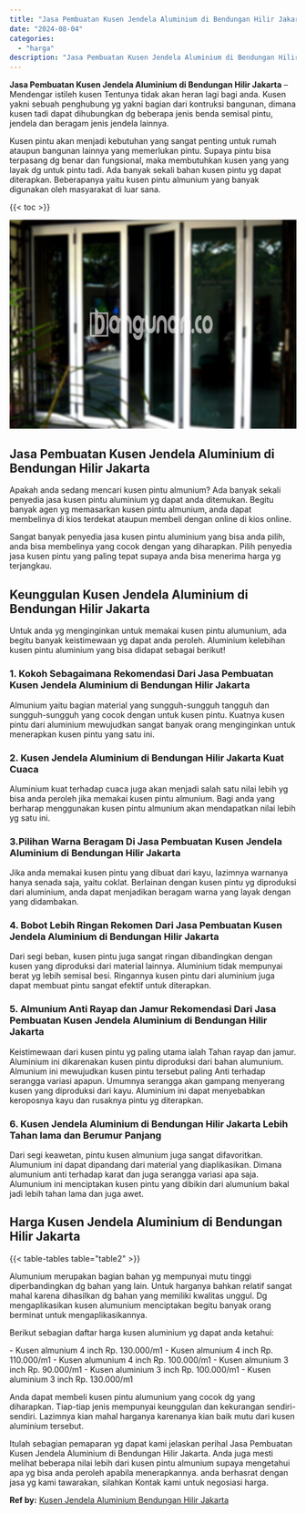 ```yaml
---
title: "Jasa Pembuatan Kusen Jendela Aluminium di Bendungan Hilir Jakarta"
date: "2024-08-04"
categories: 
  - "harga"
description: "Jasa Pembuatan Kusen Jendela Aluminium di Bendungan Hilir Jakarta. Itulah sebagian pemaparan yg dapat kami jelaskan perihal Jasa Pembuatan Kusen Jendela Alum..."
---
```


**Jasa Pembuatan Kusen Jendela Aluminium di Bendungan Hilir Jakarta** – Mendengar istileh kusen Tentunya tidak akan heran lagi bagi anda. Kusen yakni sebuah penghubung yg yakni bagian dari kontruksi bangunan, dimana kusen tadi dapat dihubungkan dg beberapa jenis benda semisal pintu, jendela dan beragam jenis jendela lainnya.

Kusen pintu akan menjadi kebutuhan yang sangat penting untuk rumah ataupun bangunan lainnya yang memerlukan pintu. Supaya pintu bisa terpasang dg benar dan fungsional, maka membutuhkan kusen yang yang layak dg untuk pintu tadi. Ada banyak sekali bahan kusen pintu yg dapat diterapkan. Beberapanya yaitu kusen pintu almunium yang banyak digunakan oleh masyarakat di luar sana.

{{< toc >}}

![Jasa Pembuatan Kusen Jendela Aluminium di Bendungan Hilir Jakarta](/images/harga-kusen-jendela-alumunium-26.png)

## Jasa Pembuatan Kusen Jendela Aluminium di Bendungan Hilir Jakarta

Apakah anda sedang mencari kusen pintu almunium? Ada banyak sekali penyedia jasa kusen pintu aluminium yg dapat anda ditemukan. Begitu banyak agen yg memasarkan kusen pintu almunium, anda dapat membelinya di kios terdekat ataupun membeli dengan online di kios online.

Sangat banyak penyedia jasa kusen pintu aluminium yang bisa anda pilih, anda bisa membelinya yang cocok dengan yang diharapkan. Pilih penyedia jasa kusen pintu yang paling tepat supaya anda bisa menerima harga yg terjangkau.

## Keunggulan Kusen Jendela Aluminium di Bendungan Hilir Jakarta

Untuk anda yg menginginkan untuk memakai kusen pintu alumunium, ada begitu banyak keistimewaan yg dapat anda peroleh. Aluminium kelebihan kusen pintu aluminium yang bisa didapat sebagai berikut!

### 1\. Kokoh Sebagaimana Rekomendasi Dari Jasa Pembuatan Kusen Jendela Aluminium di Bendungan Hilir Jakarta

Almunium yaitu bagian material yang sungguh-sungguh tangguh dan sungguh-sungguh yang cocok dengan untuk kusen pintu. Kuatnya kusen pintu dari aluminium mewujudkan sangat banyak orang menginginkan untuk menerapkan kusen pintu yang satu ini.

### 2\. Kusen Jendela Aluminium di Bendungan Hilir Jakarta Kuat Cuaca

Aluminium kuat terhadap cuaca juga akan menjadi salah satu nilai lebih yg bisa anda peroleh jika memakai kusen pintu almunium. Bagi anda yang berharap menggunakan kusen pintu almunium akan mendapatkan nilai lebih yg satu ini.

### 3.Pilihan Warna Beragam Di Jasa Pembuatan Kusen Jendela Aluminium di Bendungan Hilir Jakarta

Jika anda memakai kusen pintu yang dibuat dari kayu, lazimnya warnanya hanya senada saja, yaitu coklat. Berlainan dengan kusen pintu yg diproduksi dari aluminium, anda dapat menjadikan beragam warna yang layak dengan yang didambakan.

### 4\. Bobot Lebih Ringan Rekomen Dari Jasa Pembuatan Kusen Jendela Aluminium di Bendungan Hilir Jakarta

Dari segi beban, kusen pintu juga sangat ringan dibandingkan dengan kusen yang diproduksi dari material lainnya. Aluminium tidak mempunyai berat yg lebih semisal besi. Ringannya kusen pintu dari aluminium juga dapat membuat pintu sangat efektif untuk diterapkan.

### 5\. Almunium Anti Rayap dan Jamur Rekomendasi Dari Jasa Pembuatan Kusen Jendela Aluminium di Bendungan Hilir Jakarta

Keistimewaan dari kusen pintu yg paling utama ialah Tahan rayap dan jamur. Aluminium ini dikarenakan kusen pintu diproduksi dari bahan alumunium. Almunium ini mewujudkan kusen pintu tersebut paling Anti terhadap serangga variasi apapun. Umumnya serangga akan gampang menyerang kusen yang diproduksi dari kayu. Aluminium ini dapat menyebabkan keroposnya kayu dan rusaknya pintu yg diterapkan.

### 6\. Kusen Jendela Aluminium di Bendungan Hilir Jakarta Lebih Tahan lama dan Berumur Panjang

Dari segi keawetan, pintu kusen almunium juga sangat difavoritkan. Alumunium ini dapat dipandang dari material yang diaplikasikan. Dimana alumunium anti terhadap karat dan juga serangga variasi apa saja. Alumunium ini menciptakan kusen pintu yang dibikin dari alumunium bakal jadi lebih tahan lama dan juga awet.

## Harga Kusen Jendela Aluminium di Bendungan Hilir Jakarta

{{< table-tables table="table2" >}}

Alumunium merupakan bagian bahan yg mempunyai mutu tinggi diperbandingkan dg bahan yang lain. Untuk harganya bahkan relatif sangat mahal karena dihasilkan dg bahan yang memiliki kwalitas unggul. Dg mengaplikasikan kusen alumunium menciptakan begitu banyak orang berminat untuk mengaplikasikannya.

Berikut sebagian daftar harga kusen aluminium yg dapat anda ketahui:

\- Kusen almunium 4 inch Rp. 130.000/m1 - Kusen almunium 4 inch Rp. 110.000/m1 - Kusen alumunium 4 inch Rp. 100.000/m1 - Kusen almunium 3 inch Rp. 90.000/m1 - Kusen aluminium 3 inch Rp. 100.000/m1 - Kusen aluminium 3 inch Rp. 130.000/m1

Anda dapat membeli kusen pintu alumunium yang cocok dg yang diharapkan. Tiap-tiap jenis mempunyai keunggulan dan kekurangan sendiri-sendiri. Lazimnya kian mahal harganya karenanya kian baik mutu dari kusen aluminium tersebut.

Itulah sebagian pemaparan yg dapat kami jelaskan perihal Jasa Pembuatan Kusen Jendela Aluminium di Bendungan Hilir Jakarta. Anda juga mesti melihat beberapa nilai lebih dari kusen pintu almunium supaya mengetahui apa yg bisa anda peroleh apabila menerapkannya. anda berhasrat dengan jasa yg kami tawarakan, silahkan Kontak kami untuk negosiasi harga.

**Ref by:** [Kusen Jendela Aluminium Bendungan Hilir Jakarta](https://id.wikipedia.org/wiki/Kusen)
